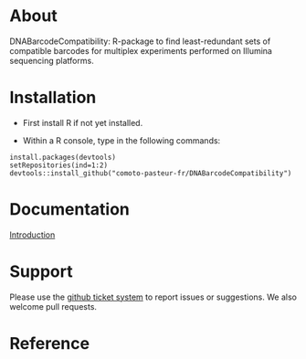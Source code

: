 

About
=================

DNABarcodeCompatibility: R-package to find least-redundant sets of compatible barcodes for multiplex experiments performed on Illumina sequencing platforms.



Installation 
================

* First install R if not yet installed.

* Within a R console, type in the following commands:
    
```
install.packages(devtools)
setRepositories(ind=1:2)
devtools::install_github("comoto-pasteur-fr/DNABarcodeCompatibility")
```

Documentation
================

[Introduction](https://comoto-pasteur-fr.github.io/DNABarcodeCompatibility/)
    
Support
=========

Please use the [github ticket system](https://github.com/comoto-pasteur-fr/DNABarcodeCompatibility/issues) to report issues or suggestions. We also welcome pull requests.



Reference
==========




